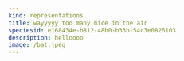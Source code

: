 ```yaml
---
kind: representations
title: wayyyyy too many mice in the air
speciesid: e168434e-b812-48b0-b33b-54c3e0826103
description: helloooo
image: /bat.jpeg
---
```

